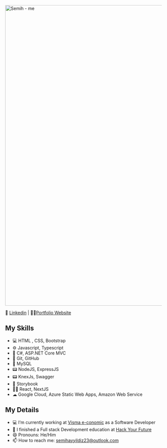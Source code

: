 <img width="967" alt="Semih - me" src="https://user-images.githubusercontent.com/67079251/161405710-0049b948-749e-4ac6-944c-88d2ea7686a4.jpeg">

📰 [Linkedin](https://www.linkedin.com/in/semihayyildiz/)  |  👨‍💻[Portfolio Website](http://www.semihayyildiz.com)


## My Skills
- 💻 HTML , CSS, Bootstrap
- ⚙ Javascript, Typescript
- 🦾 C#, ASP.NET Core MVC
- 📡 Git, GitHub
- 🔬 MySQL
- 📟 NodeJS, ExpressJS
- 📟 KnexJs, Swagger
- 📙 Storybook
- 👨‍💻 React, NextJS
- ☁  Google Cloud, Azure Static Web Apps, Amazon Web Service

## My Details
- 💻 I’m currently working at [Visma e-conomic](https://www.e-conomic.dk) as a Software Developer
- 🔭 I finished a Full stack Development education at [Hack Your Future](https://www.hackyourfuture.dk)
- 😄 Pronouns: He/Him
- 📫 How to reach me: semihayyildiz23@outlook.com



<!--
**semih1239/semih1239** is a ✨ _special_ ✨ repository because its `README.md` (this file) appears on your GitHub profile.

Here are some ideas to get you started:
<img src="https://raw.githubusercontent.com/MartinHeinz/MartinHeinz/master/wave.gif" width="30px">

- 🔭 I’m currently working on ...
- 🌱 I’m currently learning ...
- 👯 I’m looking to collaborate on ...
- 🤔 I’m looking for help with ...
- 💬 Ask me about ...
- 📫 How to reach me: ...
- 😄 Pronouns: ...
- ⚡ Fun fact: ...
-->
